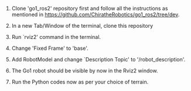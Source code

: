 1. Clone 'go1_ros2' repository first and follow all the instructions as mentioned in https://github.com/ChiratheRobotics/go1_ros2/tree/dev.

2. In a new Tab/Window of the terminal, clone this repository
   
3. Run `rviz2' command in the terminal.
   
4. Change 'Fixed Frame' to 'base'.

5. Add RobotModel and change `Description Topic' to '/robot_description'.

6. The Go1 robot should be visible by now in the Rviz2 window.

7. Run the Python codes now as per your choice of terrain.
